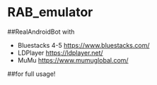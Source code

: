# RAB_emulator

##RealAndroidBot with

- Bluestacks 4-5 https://www.bluestacks.com/
- LDPlayer https://ldplayer.net/
- MuMu https://www.mumuglobal.com/

##for full usage!
